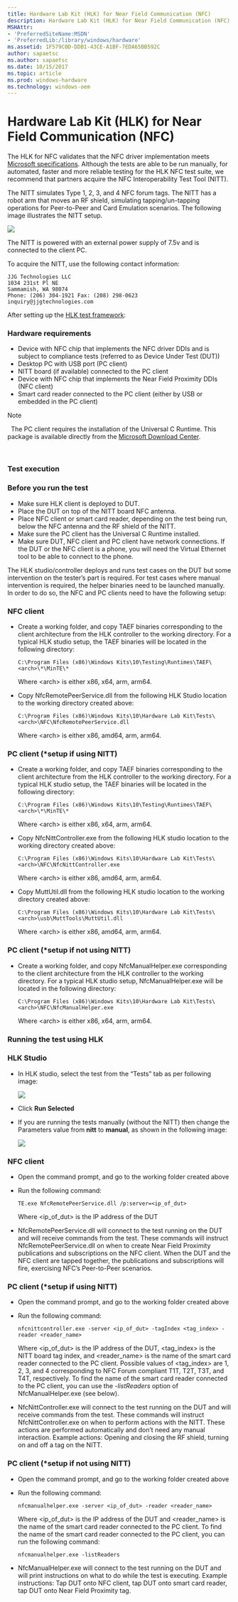 ```yaml
---
title: Hardware Lab Kit (HLK) for Near Field Communication (NFC)
description: Hardware Lab Kit (HLK) for Near Field Communication (NFC)
MSHAttr:
- 'PreferredSiteName:MSDN'
- 'PreferredLib:/library/windows/hardware'
ms.assetid: 1F579C0D-DDB1-43CE-A1BF-7EDA65BB592C
author: sapaetsc
ms.author: sapaetsc
ms.date: 10/15/2017
ms.topic: article
ms.prod: windows-hardware
ms.technology: windows-oem
---
```


# Hardware Lab Kit (HLK) for Near Field Communication (NFC)


The HLK for NFC validates that the NFC driver implementation meets [Microsoft specifications](https://msdn.microsoft.com/en-us/library/windows/hardware/dn905575.aspx). Although the tests are able to be run manually, for automated, faster and more reliable testing for the HLK NFC test suite, we recommend that partners acquire the NFC Interoperability Test Tool (NITT).

The NITT simulates Type 1, 2, 3, and 4 NFC forum tags. The NITT has a robot arm that moves an RF shield, simulating tapping/un-tapping operations for Peer-to-Peer and Card Emulation scenarios. The following image illustrates the NITT setup.

![](images/nitt-setup.jpg)

The NITT is powered with an external power supply of 7.5v and is connected to the client PC.

To acquire the NITT, use the following contact information:

``` syntax
JJG Technologies LLC
1034 231st Pl NE
Sammamish, WA 98074 
Phone: (206) 304-1921 Fax: (208) 298-0623
inquiry@jjgtechnologies.com
```

After setting up the [HLK test framework](https://msdn.microsoft.com/en-us/library/windows/hardware/dn939963.aspx):

### <span id="Hardware_requirements"></span><span id="hardware_requirements"></span><span id="HARDWARE_REQUIREMENTS"></span>Hardware requirements

-   Device with NFC chip that implements the NFC driver DDIs and is subject to compliance tests (referred to as Device Under Test (DUT))
-   Desktop PC with USB port (PC client)
-   NITT board (if available) connected to the PC client
-   Device with NFC chip that implements the Near Field Proximity DDIs (NFC client)
-   Smart card reader connected to the PC client (either by USB or embedded in the PC client)

>[!NOTE]
>  The PC client requires the installation of the Universal C Runtime. This package is available directly from the [Microsoft Download Center](https://www.microsoft.com/en-us/download/details.aspx?id=48234).

 

### <span id="Test_execution"></span><span id="test_execution"></span><span id="TEST_EXECUTION"></span>Test execution

### <span id="Before_you_run_the_test"></span><span id="before_you_run_the_test"></span><span id="BEFORE_YOU_RUN_THE_TEST"></span>Before you run the test

-   Make sure HLK client is deployed to DUT.
-   Place the DUT on top of the NITT board NFC antenna.
-   Place NFC client or smart card reader, depending on the test being run, below the NFC antenna and the RF shield of the NITT.
-   Make sure the PC client has the Universal C Runtime installed.
-   Make sure DUT, NFC client and PC client have network connections. If the DUT or the NFC client is a phone, you will need the Virtual Ethernet tool to be able to connect to the phone.

The HLK studio/controller deploys and runs test cases on the DUT but some intervention on the tester’s part is required. For test cases where manual intervention is required, the helper binaries need to be launched manually. In order to do so, the NFC and PC clients need to have the following setup:

### <span id="NFC_client"></span><span id="nfc_client"></span><span id="NFC_CLIENT"></span>NFC client

-   Create a working folder, and copy TAEF binaries corresponding to the client architecture from the HLK controller to the working directory. For a typical HLK studio setup, the TAEF binaries will be located in the following directory:

    ``` syntax
    C:\Program Files (x86)\Windows Kits\10\Testing\Runtimes\TAEF\<arch>\*\MinTE\*
    ```

    Where &lt;arch&gt; is either x86, x64, arm, arm64.

-   Copy NfcRemotePeerService.dll from the following HLK Studio location to the working directory created above:

    ``` syntax
    C:\Program Files (x86)\Windows Kits\10\Hardware Lab Kit\Tests\<arch>\NFC\NfcRemotePeerService.dll
    ```

    Where &lt;arch&gt; is either x86, amd64, arm, arm64.

### <span id="PC_client___setup_if_using_NITT_"></span><span id="pc_client___setup_if_using_nitt_"></span><span id="PC_CLIENT___SETUP_IF_USING_NITT_"></span>PC client (\*setup if using NITT)

-   Create a working folder, and copy TAEF binaries corresponding to the client architecture from the HLK controller to the working directory. For a typical HLK studio setup, the TAEF binaries will be located in the following directory:

    ``` syntax
    C:\Program Files (x86)\Windows Kits\10\Testing\Runtimes\TAEF\<arch>\*\MinTE\*
    ```

    Where &lt;arch&gt; is either x86, x64, arm, arm64.

-   Copy NfcNittController.exe from the following HLK studio location to the working directory created above:

    ``` syntax
    C:\Program Files (x86)\Windows Kits\10\Hardware Lab Kit\Tests\<arch>\NFC\NfcNittController.exe
    ```

    Where &lt;arch&gt; is either x86, amd64, arm, arm64.

-   Copy MuttUtil.dll from the following HLK studio location to the working directory created above:

    ``` syntax
    C:\Program Files (x86)\Windows Kits\10\Hardware Lab Kit\Tests\<arch>\usb\MuttTools\MuttUtil.dll
    ```

    Where &lt;arch&gt; is either x86, amd64, arm, arm64.

### <span id="PC_client___setup_if_not_using_NITT_"></span><span id="pc_client___setup_if_not_using_nitt_"></span><span id="PC_CLIENT___SETUP_IF_NOT_USING_NITT_"></span>PC client (\*setup if not using NITT)

-   Create a working folder, and copy NfcManualHelper.exe corresponding to the client architecture from the HLK controller to the working directory. For a typical HLK studio setup, NfcManualHelper.exe will be located in the following directory:

    ``` syntax
    C:\Program Files (x86)\Windows Kits\10\Hardware Lab Kit\Tests\<arch>\NFC\NfcManualHelper.exe
    ```

    Where &lt;arch&gt; is either x86, x64, arm, arm64.

### <span id="Running_the_test_using_HLK"></span><span id="running_the_test_using_hlk"></span><span id="RUNNING_THE_TEST_USING_HLK"></span>Running the test using HLK

### <span id="HLK_Studio"></span><span id="hlk_studio"></span><span id="HLK_STUDIO"></span>HLK Studio

-   In HLK studio, select the test from the “Tests” tab as per following image:

    ![](images/nfc-tests-tab.png)

-   Click **Run Selected**
-   If you are running the tests manually (without the NITT) then change the Parameters value from **nitt** to **manual**, as shown in the following image:

    ![](images/nfc-change-parameters-value.png)

### <span id="NFC_client"></span><span id="nfc_client"></span><span id="NFC_CLIENT"></span>NFC client

-   Open the command prompt, and go to the working folder created above
-   Run the following command:

    ``` syntax
    TE.exe NfcRemotePeerService.dll /p:server=<ip_of_dut>
    ```

    Where &lt;ip\_of\_dut&gt; is the IP address of the DUT

-   NfcRemotePeerService.dll will connect to the test running on the DUT and will receive commands from the test. These commands will instruct NfcRemotePeerService.dll on when to create Near Field Proximity publications and subscriptions on the NFC client. When the DUT and the NFC client are tapped together, the publications and subscriptions will fire, exercising NFC’s Peer-to-Peer scenarios.

### <span id="PC_client___setup_if_using_NITT_"></span><span id="pc_client___setup_if_using_nitt_"></span><span id="PC_CLIENT___SETUP_IF_USING_NITT_"></span>PC client (\*setup if using NITT)

-   Open the command prompt, and go to the working folder created above
-   Run the following command:

    ``` syntax
    nfcnittcontroller.exe -server <ip_of_dut> -tagIndex <tag_index> -reader <reader_name>
    ```

    Where &lt;ip\_of\_dut&gt; is the IP address of the DUT, &lt;tag\_index&gt; is the NITT board tag index, and &lt;reader\_name&gt; is the name of the smart card reader connected to the PC client. Possible values of &lt;tag\_index&gt; are 1, 2, 3, and 4 corresponding to NFC Forum compliant T1T, T2T, T3T, and T4T, respectively. To find the name of the smart card reader connected to the PC client, you can use the *-listReaders* option of NfcManualHelper.exe (see below).

-   NfcNittController.exe will connect to the test running on the DUT and will receive commands from the test. These commands will instruct NfcNittController.exe on when to perform actions with the NITT. These actions are performed automatically and don’t need any manual interaction. Example actions: Opening and closing the RF shield, turning on and off a tag on the NITT.

### <span id="PC_client___setup_if_not_using_NITT_"></span><span id="pc_client___setup_if_not_using_nitt_"></span><span id="PC_CLIENT___SETUP_IF_NOT_USING_NITT_"></span>PC client (\*setup if not using NITT)

-   Open the command prompt, and go to the working folder created above
-   Run the following command:

    ``` syntax
    nfcmanualhelper.exe -server <ip_of_dut> -reader <reader_name>
    ```

    Where &lt;ip\_of\_dut&gt; is the IP address of the DUT and &lt;reader\_name&gt; is the name of the smart card reader connected to the PC client. To find the name of the smart card reader connected to the PC client, you can run the following command:

    ``` syntax
    nfcmanualhelper.exe -listReaders
    ```

-   NfcManualHelper.exe will connect to the test running on the DUT and will print instructions on what to do while the test is executing. Example instructions: Tap DUT onto NFC client, tap DUT onto smart card reader, tap DUT onto Near Field Proximity tag.

 

 






